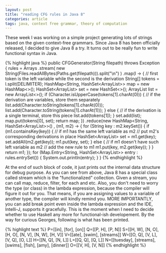 ```yaml
---
layout: post
title: "reading CFG rules in Java 8"
categories: article
tags: java, context free grammar, theory of computation
---
```


These week I was working on a simple project generating lots of strings based on the given context-free grammars. Since Java 8 has been officially released, I decided to give Java 8 a try. It turns out to be really fun to write functional syntax in Java.

{% highlight java %}
public CFGGenerator(String filepath) throws Exception {
    rules =
      Arrays
      .stream(
              new String(Files.readAllBytes(Paths.get(filepath))).split("\n")
      )
      .map(l -> {
          // first token is the left variable while the second is the derivation
          String[] tokens = l.split(DELIMITER);
          HashMap<String, HashSet<ArrayList<String>>> map = new HashMap<>();
          HashSet<ArrayList<String>> set = new HashSet<>();
          ArrayList<String> list = new ArrayList<>();
          if (Character.isUpperCase(tokens[1].charAt(0))) {
              // if the derivation are variables, store them separately
              list.add(Character.toString(tokens[1].charAt(0)));
              list.add(Character.toString(tokens[1].charAt(1)));
          } else {
              // if the derivation is a single terminal, store this piece
              list.add(tokens[1]);
          }
          set.add(list);
          map.put(tokens[0], set);
          return map;
      })
      .reduce(new HashMap<String, HashSet<ArrayList<String>>>()
              , (m1, m2) -> {
          for (String key : m2.keySet()) {
              if (m1.containsKey(key)) {
                  // if m1 has the same left variable as m2
                  // put m2's corresponding derivations in place
                  HashSet<ArrayList<String>> set = m1.get(key);
                  set.addAll(m2.get(key));
                  m1.put(key, set);
              } else {
                  // if m1 doesn't have such left variable as m2
                  // add the new rule to m1
                  m1.put(key, m2.get(key));
              }
          }
          return m1;
      });
    for (Map.Entry<String, HashSet<ArrayList<String>>> entry : rules.entrySet()) {
      System.out.println(entry);
    }
  }
{% endhighlight %}

At the end of such block of code, it just prints out the internal data structure for debug purpose. As you can see from above, Java 8 has a special class called stream which is the "functionalized" collection. Given a stream, you can call map, reduce, filter, for each and etc. Also, you don't need to worry the type (or class) in the lambda expression, because the compiler will figure it out for you. That means, if you are assigning values to a variable of another type, the compiler will kindly remind you. MORE IMPORTANTLY, you can add break point even inside the lambda expression and the IDE, Intelli-J, supports it gracefully. This is the moment when I need to decide whether to use Haskell any more for functional-ish developement. By the way for curious Georges, following is what has been printed.

{% highlight text %}
P=[[in], [for], [on]]
Q=[[P, H], [P, N]]
S=[[H, W], [N, O], [H, O], [N, V], [N, W], [H, V]]
V=[[ate], [swim], [streams]]
W=[[O, Q], [V, L], [V, Q], [O, L]]
H=[[N, Q], [N, L]]
L=[[Q, Q], [Q, L]]
N=[[tuesday], [streams], [swims], [fish], [amy], [dinner]]
O=[[V, H], [V, N]]
{% endhighlight %}